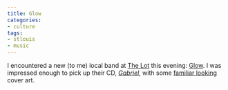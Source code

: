 ```yaml
---
title: Glow
categories:
- culture
tags:
- stlouis
- music
---
```


I encountered a new (to me) local band at [The
Lot][1] this evening: [Glow][2].  I was impressed enough to pick up their CD, _[Gabriel][3]_, with some [familiar looking][4] cover art.

   [1]: http://www.mstl.org/lot/lot-2003.html
   [2]: http://www.glowmusic.net/
   [3]: http://www.amazon.com/exec/obidos/ASIN/B0000859QD/
   [4]: http://homepage.mac.com/calumr/flurry.html
